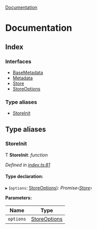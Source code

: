 [Documentation](README.md)

# Documentation

## Index

### Interfaces

* [BaseMetadata](interfaces/basemetadata.md)
* [Metadata](interfaces/metadata.md)
* [Store](interfaces/store.md)
* [StoreOptions](interfaces/storeoptions.md)

### Type aliases

* [StoreInit](README.md#storeinit)

## Type aliases

###  StoreInit

Ƭ **StoreInit**: *function*

*Defined in [index.ts:81](https://github.com/badbatch/cachemap/blob/8c9b61b/packages/types/src/index.ts#L81)*

#### Type declaration:

▸ (`options`: [StoreOptions](interfaces/storeoptions.md)): *Promise‹[Store](interfaces/store.md)›*

**Parameters:**

Name | Type |
------ | ------ |
`options` | [StoreOptions](interfaces/storeoptions.md) |
